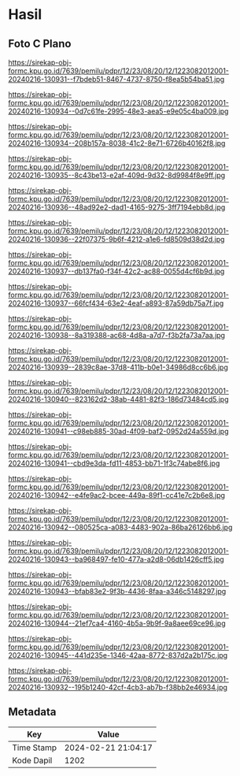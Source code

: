 # Hasil

## Foto C Plano

https://sirekap-obj-formc.kpu.go.id/7639/pemilu/pdpr/12/23/08/20/12/1223082012001-20240216-130931--f7bdeb51-8467-4737-8750-f8ea5b54ba51.jpg

https://sirekap-obj-formc.kpu.go.id/7639/pemilu/pdpr/12/23/08/20/12/1223082012001-20240216-130934--0d7c61fe-2995-48e3-aea5-e9e05c4ba009.jpg

https://sirekap-obj-formc.kpu.go.id/7639/pemilu/pdpr/12/23/08/20/12/1223082012001-20240216-130934--208b157a-8038-41c2-8e71-6726b40162f8.jpg

https://sirekap-obj-formc.kpu.go.id/7639/pemilu/pdpr/12/23/08/20/12/1223082012001-20240216-130935--8c43be13-e2af-409d-9d32-8d9984f8e9ff.jpg

https://sirekap-obj-formc.kpu.go.id/7639/pemilu/pdpr/12/23/08/20/12/1223082012001-20240216-130936--48ad92e2-dad1-4165-9275-3ff7194ebb8d.jpg

https://sirekap-obj-formc.kpu.go.id/7639/pemilu/pdpr/12/23/08/20/12/1223082012001-20240216-130936--22f07375-9b6f-4212-a1e6-fd8509d38d2d.jpg

https://sirekap-obj-formc.kpu.go.id/7639/pemilu/pdpr/12/23/08/20/12/1223082012001-20240216-130937--db137fa0-f34f-42c2-ac88-0055d4cf6b9d.jpg

https://sirekap-obj-formc.kpu.go.id/7639/pemilu/pdpr/12/23/08/20/12/1223082012001-20240216-130937--66fcf434-63e2-4eaf-a893-87a59db75a7f.jpg

https://sirekap-obj-formc.kpu.go.id/7639/pemilu/pdpr/12/23/08/20/12/1223082012001-20240216-130938--8a319388-ac68-4d8a-a7d7-f3b2fa73a7aa.jpg

https://sirekap-obj-formc.kpu.go.id/7639/pemilu/pdpr/12/23/08/20/12/1223082012001-20240216-130939--2839c8ae-37d8-411b-b0e1-34986d8cc6b6.jpg

https://sirekap-obj-formc.kpu.go.id/7639/pemilu/pdpr/12/23/08/20/12/1223082012001-20240216-130940--823162d2-38ab-4481-82f3-186d73484cd5.jpg

https://sirekap-obj-formc.kpu.go.id/7639/pemilu/pdpr/12/23/08/20/12/1223082012001-20240216-130941--c98eb885-30ad-4f09-baf2-0952d24a559d.jpg

https://sirekap-obj-formc.kpu.go.id/7639/pemilu/pdpr/12/23/08/20/12/1223082012001-20240216-130941--cbd9e3da-fd11-4853-bb71-1f3c74abe8f6.jpg

https://sirekap-obj-formc.kpu.go.id/7639/pemilu/pdpr/12/23/08/20/12/1223082012001-20240216-130942--e4fe9ac2-bcee-449a-89f1-cc41e7c2b6e8.jpg

https://sirekap-obj-formc.kpu.go.id/7639/pemilu/pdpr/12/23/08/20/12/1223082012001-20240216-130942--080525ca-a083-4483-902a-86ba26126bb6.jpg

https://sirekap-obj-formc.kpu.go.id/7639/pemilu/pdpr/12/23/08/20/12/1223082012001-20240216-130943--ba968497-fe10-477a-a2d8-06db1426cff5.jpg

https://sirekap-obj-formc.kpu.go.id/7639/pemilu/pdpr/12/23/08/20/12/1223082012001-20240216-130943--bfab83e2-9f3b-4436-8faa-a346c5148297.jpg

https://sirekap-obj-formc.kpu.go.id/7639/pemilu/pdpr/12/23/08/20/12/1223082012001-20240216-130944--21ef7ca4-4160-4b5a-9b9f-9a8aee69ce96.jpg

https://sirekap-obj-formc.kpu.go.id/7639/pemilu/pdpr/12/23/08/20/12/1223082012001-20240216-130945--441d235e-1346-42aa-8772-837d2a2b175c.jpg

https://sirekap-obj-formc.kpu.go.id/7639/pemilu/pdpr/12/23/08/20/12/1223082012001-20240216-130932--195b1240-42cf-4cb3-ab7b-f38bb2e46934.jpg


## Metadata

| Key        | Value               |
| ---------- | ------------------- |
| Time Stamp | 2024-02-21 21:04:17 |
| Kode Dapil | 1202                |



